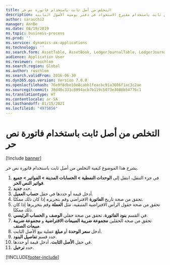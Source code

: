 ```yaml
---
title: التخلص من أصل ثابت باستخدام فاتورة نص حر
description: يشرح هذا الموضوع كيفية الاستحواذ على أصل ثابت باستخدام مقترح الاستحواذ في دفتر يومية الأصول الثابتة.
author: saraschi2
manager: AnnBe
ms.date: 08/19/2019
ms.topic: business-process
ms.prod: ''
ms.service: dynamics-ax-applications
ms.technology: ''
ms.search.form: AssetTable, AssetBook, LedgerJournalTable, LedgerJournalTransAsset, SysQueryForm
audience: Application User
ms.reviewer: roschlom
ms.search.region: Global
ms.author: roschlom
ms.search.validFrom: 2016-06-30
ms.dyn365.ops.version: Version 7.0.0
ms.openlocfilehash: 76e9f8dbe10e8cabb1feacbc91a3606f1ac3c2ae
ms.sourcegitcommit: 38d40c331c8894acb7b119c5073e3088b54776c1
ms.translationtype: HT
ms.contentlocale: ar-SA
ms.lasthandoff: 01/15/2021
ms.locfileid: "4975856"
---
```

# <a name="dispose-of-a-fixed-asset-using-a-free-text-invoice"></a>التخلص من أصل ثابت باستخدام فاتورة نص حر

[!include [banner](../../includes/banner.md)]

يشرح هذا الموضوع كيفية التخلص من أصل ثابت باستخدام فاتورة نص حر.

1. في جزء التنقل، انتقل إلى **الوحدات النمطية > الحسابات المدينة > الفواتير > جميع فواتير النص الحر**.
2. حدد **جديد**.
3. أدخل قيمة أو حددها في حقل **حساب العميل**.
4. تحقق من صحة تاريخ **الفاتورة** الافتراضي وقم بتحريره إذا كان ذلك ممكنًا.
5. تحقق من صحة حقول الرأس الافتراضية المتبقية، مثل **العملة** وقم بتحريرها إذا كان ذلك ممكنًا.
6. في القسم **بنود الفاتورة**، تحقق من صحة حقلي **الوصف** و **الحساب الرئيسي**.
7. تحقق من صحة الحقلين **مجموعة ضريبة المبيعات الافتراضية** و **مجموعة ضريبة مبيعات الصنف**.
8. أدخل **سعر الوحدة** أو **مبلغ** عملية بيع الأصل الثابت.
9. حدد قسم **تفاصيل البنود**.  
10. في حقل **الأصل الثابت**، أدخل قيمة أو حددها.
11. حدد **ترحيل**. 



[!INCLUDE[footer-include](../../../includes/footer-banner.md)]